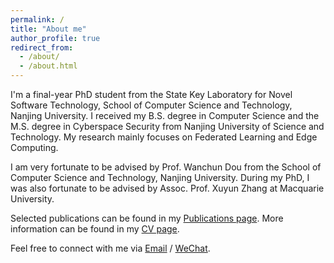 ```yaml
---
permalink: /
title: "About me"
author_profile: true
redirect_from: 
  - /about/
  - /about.html
---
```


I'm a final-year PhD student from the State Key Laboratory for Novel Software Technology, School of Computer Science and Technology, Nanjing University.
I received my B.S. degree in Computer Science and the M.S. degree in Cyberspace Security from Nanjing University of Science and Technology.
My research mainly focuses on Federated Learning and Edge Computing. 

I am very fortunate to be advised by Prof. Wanchun Dou from the School of Computer Science and Technology, Nanjing University.
During my PhD, I was also fortunate to be advised by Assoc. Prof. Xuyun Zhang at Macquarie University.

Selected publications can be found in my [Publications page](/publications/). 
More information can be found in my [CV page](/cv/).

Feel free to connect with me via [Email](mailto:jiayz@smail.nju.edu.cn) / [WeChat](../images/WeChat-QRcode.JPG).
